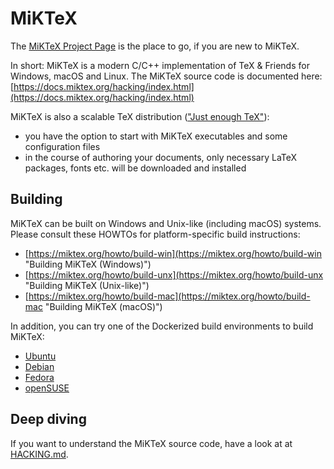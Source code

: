 # MiKTeX

The [MiKTeX Project Page](https://miktex.org) is the place to go, if
you are new to MiKTeX.

In short: MiKTeX is a modern C/C++ implementation of TeX & Friends for Windows, macOS and Linux. The MiKTeX source code is documented here:
[https://docs.miktex.org/hacking/index.html](https://docs.miktex.org/hacking/index.html)

MiKTeX is also a scalable TeX distribution (["Just enough TeX"](https://miktex.org/kb/just-enough-tex)):

- you have the option to start with MiKTeX executables and some configuration files
- in the course of authoring your documents, only necessary LaTeX packages, fonts etc.
  will be downloaded and installed

## Building

MiKTeX can be built on Windows and Unix-like (including macOS)
systems.  Please consult these HOWTOs for platform-specific build
instructions:

- [https://miktex.org/howto/build-win](https://miktex.org/howto/build-win "Building MiKTeX (Windows)")
- [https://miktex.org/howto/build-unx](https://miktex.org/howto/build-unx "Building MiKTeX (Unix-like)")
- [https://miktex.org/howto/build-mac](https://miktex.org/howto/build-mac "Building MiKTeX (macOS)")

In addition, you can try one of the Dockerized build environments to build MiKTeX:

- [Ubuntu](https://github.com/MiKTeX/docker-miktex-build-ubuntu)
- [Debian](https://github.com/MiKTeX/docker-miktex-build-debian)
- [Fedora](https://github.com/MiKTeX/docker-miktex-build-fedora)
- [openSUSE](https://github.com/MiKTeX/docker-miktex-build-opensuse)

## Deep diving

If you want to understand the MiKTeX source code, have a look at at [HACKING.md](HACKING.md).
